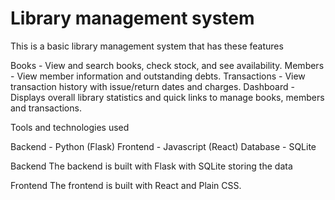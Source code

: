 # Library management system
This is a basic library management system that has these features

Books - View and search books, check stock, and see availability.
Members  - View member information and outstanding debts.
Transactions - View transaction history with issue/return dates and charges.
Dashboard - Displays overall library statistics and quick links to manage books, members and transactions.

Tools and technologies used

Backend - Python (Flask)
Frontend - Javascript (React)
Database - SQLite

Backend
The backend is built with Flask with SQLite storing the data

Frontend
The frontend is built with React and Plain CSS.
    